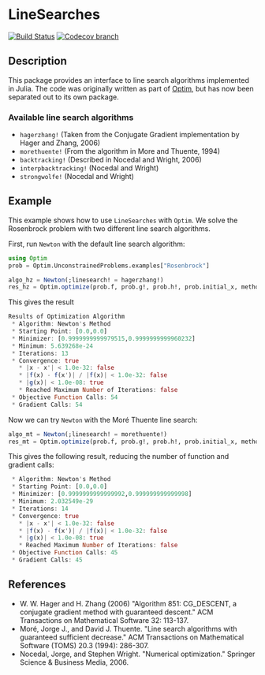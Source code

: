 # LineSearches

[![Build Status](https://travis-ci.org/anriseth/LineSearches.jl.svg?branch=master)](https://travis-ci.org/anriseth/LineSearches.jl)
[![Codecov branch](https://img.shields.io/codecov/c/github/anriseth/LineSearches.jl/master.svg?maxAge=2592000)](https://codecov.io/gh/anriseth/LineSearches.jl)

## Description
This package provides an interface to line search algorithms implemented in Julia.
The code was originally written as part of [Optim](https://github.com/JuliaOpt/Optim.jl),
but has now been separated out to its own package.

### Available line search algorithms
* `hagerzhang!` (Taken from the Conjugate Gradient implementation
  by Hager and Zhang, 2006)
* `morethuente!` (From the algorithm in More and Thuente, 1994)
* `backtracking!` (Described in Nocedal and Wright, 2006)
* `interpbacktracking!` (Nocedal and Wright)
* `strongwolfe!` (Nocedal and Wright)


## Example
This example shows how to use `LineSearches` with `Optim`.
We solve the Rosenbrock problem with two different line search algorithms.

First, run `Newton` with the default line search algorithm:
```julia
using Optim
prob = Optim.UnconstrainedProblems.examples["Rosenbrock"]

algo_hz = Newton(;linesearch! = hagerzhang!)
res_hz = Optim.optimize(prob.f, prob.g!, prob.h!, prob.initial_x, method=algo_hz)
```

This gives the result
``` julia
Results of Optimization Algorithm
 * Algorithm: Newton's Method
 * Starting Point: [0.0,0.0]
 * Minimizer: [0.9999999999979515,0.9999999999960232]
 * Minimum: 5.639268e-24
 * Iterations: 13
 * Convergence: true
   * |x - x'| < 1.0e-32: false
   * |f(x) - f(x')| / |f(x)| < 1.0e-32: false
   * |g(x)| < 1.0e-08: true
   * Reached Maximum Number of Iterations: false
 * Objective Function Calls: 54
 * Gradient Calls: 54
```

Now we can try `Newton` with the Moré Thuente line search:
``` julia
algo_mt = Newton(;linesearch! = morethuente!)
res_mt = Optim.optimize(prob.f, prob.g!, prob.h!, prob.initial_x, method=algo_mt)
```

This gives the following result, reducing the number of function and gradient calls:
``` julia
 * Algorithm: Newton's Method
 * Starting Point: [0.0,0.0]
 * Minimizer: [0.9999999999999992,0.999999999999998]
 * Minimum: 2.032549e-29
 * Iterations: 14
 * Convergence: true
   * |x - x'| < 1.0e-32: false
   * |f(x) - f(x')| / |f(x)| < 1.0e-32: false
   * |g(x)| < 1.0e-08: true
   * Reached Maximum Number of Iterations: false
 * Objective Function Calls: 45
 * Gradient Calls: 45
```

## References
- W. W. Hager and H. Zhang (2006) "Algorithm 851: CG_DESCENT, a conjugate gradient method with guaranteed descent." ACM Transactions on Mathematical Software 32: 113-137.
- Moré, Jorge J., and David J. Thuente. "Line search algorithms with guaranteed sufficient decrease." ACM Transactions on Mathematical Software (TOMS) 20.3 (1994): 286-307.
- Nocedal, Jorge, and Stephen Wright. "Numerical optimization." Springer Science & Business Media, 2006.
